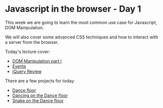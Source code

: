 # Javascript in the browser - Day 1

This week we are going to learn the most common use case for Javascript, DOM Manipulation.

We will also cover some advanced CSS techniques and how to interact with a server from the browser.

Today's lecture cover:
- [DOM Manipulation part I](dom_manipulation.md)
- [Events](events.md)
- [jQuery Review](review.md)

There are a few projects for today:
- [Dance floor](dance_floor.md)
- [Dancing on the Dance floor](dancing.md)
- [Snake on the Dance floor](snake.md)
